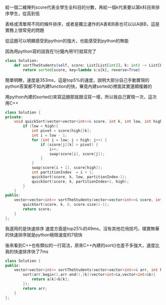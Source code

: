 給一個二維陣列score代表全學生全科目的分數，再給一個k代表要以第k科目來排序學生，從高到低

表格或清單用不同的條件排序，或者是獨立運作的A表和B表也可以以A排B，這是實務上很常見的問題

從這題可以明顯感受到python的強大，也能感受到python的無能

因為用python寫的話我在1分鐘內用1行就寫完了
```python
class Solution:
    def sortTheStudents(self, score: List[List[int]], k: int) -> List[List[int]]:
        return sorted(score, key=lambda s:s[k], reverse=True)
```
簡單明瞭，速度是353ms，這是top5%的速度，說明大部分自己手動實現的python答案都不如內建function的快，畢竟內建sorted()裡面其實還頗複雜的

用python內建的sorted()來寫這題那就跟沒寫一樣，所以我自己實現一次，這次用C++

```c++
class Solution {
private:
    void quickSort(vector<vector<int>>& score, int k, int low, int high){
        if (low < high){
            int pivot = score[high][k];
            int i = low - 1;
            for (int j = low; j < high; j++) {
                if (score[j][k] > pivot) {
                    i++;
                    swap(score[i], score[j]);
                }
            }
            swap(score[i + 1], score[high]);
            int partitionIndex  = i + 1;
            quickSort(score, k, low, partitionIndex-1);
            quickSort(score, k, partitionIndex+1, high);
        }
    }
public:
    vector<vector<int>> sortTheStudents(vector<vector<int>>& score, int k) {
        quickSort(score, k, 0, score.size()-1);
        return score;
    }
};
```
我選用的是快速排序
速度方面是top25%的49ms，沒有其他花俏技巧，樸實無華的快速排序就是python極限速度的7倍快


後來看到C++也有類似的一行寫法，原來C++內建的sort()也差不多強大，速度比我的快速排序快了7ms
```C++
class Solution {
public:
    vector<vector<int>> sortTheStudents(vector<vector<int>>& arr, int k) {
        sort(arr.begin(),arr.end(),[k](vector<int>&a,vector<int>&b){
            return a[k]>b[k];
        });
        return arr;
    }
};
```